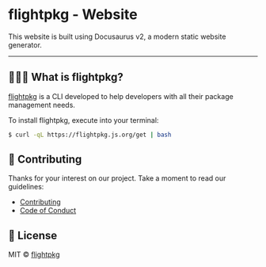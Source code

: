 # flightpkg - Website

This website is built using Docusaurus v2, a modern static website generator.


<hr/>

## ‍👨🏽‍💻 What is flightpkg?

[flightpkg](https://www.flightpkg.js.org/) is a CLI developed to help developers with all their package management needs.

To install flightpkg, execute into your terminal:

```bash
$ curl -qL https://flightpkg.js.org/get | bash
```

## 📃 Contributing

Thanks for your interest on our project. Take a moment to read our guidelines:

- [Contributing](https://flightpkg.js.org/docs/community/contributing)
- [Code of Conduct](https://flightpkg.js.org/docs/community/code-of-conduct)



## 📃 License

MIT © [flightpkg](https://flightpkg.js.org/)


